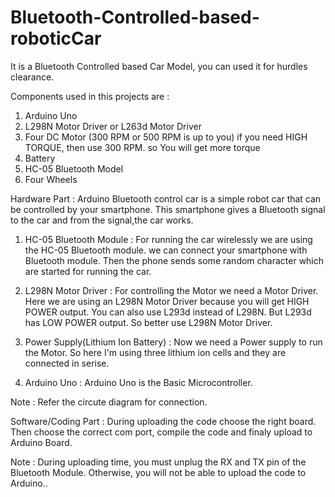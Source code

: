 # Bluetooth-Controlled-based-roboticCar
It is a Bluetooth Controlled based Car Model, you can used it for hurdles clearance.

Components used in this projects are :
1. Arduino Uno
2. L298N Motor Driver or L263d Motor Driver
3. Four DC Motor (300 RPM or 500 RPM is up to you)
    if you need HIGH TORQUE, then use 300 RPM. so You will get more torque
4. Battery
5. HC-05 Bluetooth Model
6. Four Wheels

Hardware Part :
Arduino Bluetooth control car is a simple robot car that can be controlled by your smartphone. This smartphone gives a Bluetooth signal to the car and from the signal,the car works.

1. HC-05 Bluetooth Module : 
For running the car wirelessly we are using the HC-05 Bluetooth module. we can connect your smartphone with Bluetooth module. Then the phone sends some random character which are started for running the car.

2. L298N Motor Driver :
For controlling the Motor we need a Motor Driver. Here we are using an L298N Motor Driver because you will get HIGH POWER output. You can also use L293d instead of L298N. But L293d has LOW POWER output. So better use L298N Motor Driver.

3. Power Supply(Lithium Ion Battery) : 
Now we need a Power supply to run the Motor. So here I'm using three lithium ion cells and they are connected in serise.

4. Arduino Uno :
Arduino Uno is the Basic Microcontroller. 

Note :
Refer the circute diagram for connection.



Software/Coding Part :
During uploading the code choose the right board. Then choose the correct com port, compile the code and finaly upload to Arduino Board.


Note : 
During uploading time, you must unplug the RX and TX pin of the Bluetooth Module. Otherwise, you will not be able to upload the code to Arduino..



